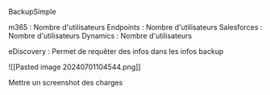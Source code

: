 BackupSimple

m365 : Nombre d'utilisateurs
Endpoints : Nombre d'utilisateurs
Salesforces : Nombre d'utilisateurs
Dynamics : Nombre d'utilisateurs

eDiscovery : Permet de requêter des infos dans les infos backup

![[Pasted image 20240701104544.png]]


Mettre un screenshot des charges
